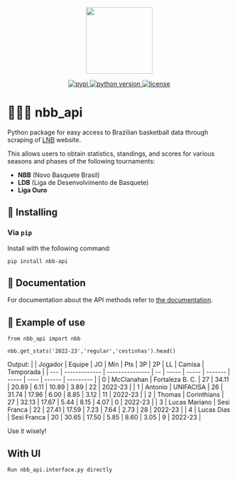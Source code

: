 <p align="center">
<img src="https://user-images.githubusercontent.com/57769272/224566374-c8c748c7-c663-489f-8b98-d7041ab4092a.png" width="150">
</p>
<p align="center">
    <a href="https://pypi.org/project/nbb-api/">
        <img src="https://img.shields.io/pypi/v/nbb-api" alt="pypi" />
    </a>
    <a href="https://pypi.org/project/nbb-api/">
        <img src="https://img.shields.io/pypi/pyversions/nbb-api" alt="python version" />
    </a>
    <a href="https://pypi.org/project/nbb-api/">
        <img src="https://img.shields.io/pypi/l/nbb-api" alt="license" />
    </a>
</p>

# 🏀🇧🇷 nbb_api

Python package for easy access to Brazilian basketball data through scraping of [LNB](https://lnb.com.br/) website.

This allows users to obtain statistics, standings, and scores for various seasons and phases of the following tournaments:
- **NBB** (Novo Basquete Brasil)
- **LDB** (Liga de Desenvolvimento de Basquete)
- **Liga Ouro**

## 🚀 Installing
### Via `pip`
Install with the following command:

```
pip install nbb-api
```

## 📖 Documentation
For documentation about the API methods refer to [the documentation](https://github.com/GabrielPastorello/nbb_api/blob/main/API.md).

## 🔌 Example of use
```
from nbb_api import nbb
```

```
nbb.get_stats('2022-23','regular','cestinhas').head()
```
Output:
|     | Jogador       | Equipe          | JO | Min   | Pts   | 3P      | 2P    | LL   | Camisa | Temporada |
| --- | ------------- | --------------- | -- | ----- | ----- | ------- | ----- | ---- | ------ | --------- |
| 0   | McClanahan    | Fortaleza B. C. | 27 | 34.11 | 20.89 | 6.11    | 10.89 | 3.89 | 22     | 2022-23   |
| 1   | Antonio       | UNIFACISA       | 26 | 31.74 | 17.96 | 6.00    | 8.85  | 3.12 | 11     | 2022-23   |
| 2   | Thomas        | Corinthians     | 27 | 32.13 | 17.67 | 5.44    | 8.15  | 4.07 | 0      | 2022-23   |
| 3   | Lucas Mariano | Sesi Franca     | 22 | 27.41 | 17.59 | 7.23    | 7.64  | 2.73 | 28     | 2022-23   |
| 4   | Lucas Dias    | Sesi Franca     | 20 | 30.65 | 17.50 | 5.85    | 8.60  | 3.05 | 9      | 2022-23   |

Use it wisely!

## With UI

```
Run nbb_api.interface.py directly
```

